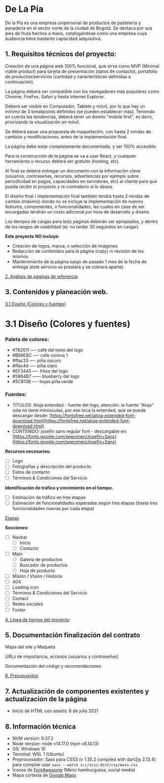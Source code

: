 # De La Pía

De la Pía es una empresa unipersonal de productos de pastelería y panadería en el sector norte de la ciudad de Bogotá. Se destaca por sus pies de fruta hechos a mano, catalogándose como una empresa cuya audiencia tiene bastante capacidad adquisitiva.

## 1. Requisitos técnicos del proyecto:

Creación de una página web 100% funcional, que sirva como MVP (Minimal viable product) para tarjeta de presentación (datos de contacto), portafolio de productos/servicios (cantidad y características definidas a continuación).

La página deberá ser compatible con los navegadores más populares como Chrome, FireFox, Safari y hasta Internet Explorer.

Deberá ser visible en Computador, Tablets y móvil, por lo que hay un mínimo de 3 breakpoints definidos (se pueden establecer más). Teniendo en cuenta las tendencias, deberá tener un diseño "mobile first", es decir, priorizando la visualización en móvil.

Se deberá pasar una propuesta de maquetación, con hasta 2 rondas de cambios y modificaciones, antes de la implementación final.

La página debe estar completamente documentada, y ser 100% accesible.

Para la construcción de la página se va a usar React, y cualquier herramienta o recurso deberá ser gratuito (hosting, etc).

Al final se deberá entregar un documento con la información clave (usuarios, contraseñas, recursos, advertencias por ejemplo sobre periodicidad en pagos, capacidades en servidores, etc) al cliente para que pueda recibir el proyecto y re-contratarlo si lo desea.

El diseño final / implementación final también tendrá hasta 2 rondas de cambio (máximo) donde no se incluye la implementación de nuevos features, componentes, o funcionalidades, las cuales en caso de ser encargadas tendrán un costo adicional por hora de desarrollo y diseño.

Los tiempos de cargas para la(s) páginas deberán ser apropiados, y dentro de los rangos de usabilidad (ej: no tardar 30 segundos en cargar).

**Este proyecto NO incluye:**

- Creación de logos, marca, o selección de imágenes
- Redacción de contenidos para la página (copy) ni revisión de los mismos
- Mantenimiento de la página luego de pasado 1 mes de la fecha de entrega (este servicio se prestará y se cobrará aparte).

[2. Análisis de páginas de referencia](De%20La%20Pi%CC%81a%20a9669f0d52e94d9c95830a8313ac028e/2%20Ana%CC%81lisis%20de%20pa%CC%81ginas%20de%20referencia%209167a16ed8334f6784a73b9802c305f2.csv)

## 3. Contenidos y planeación web.

[3.1 Diseño (Colores y fuentes)](De%20La%20Pi%CC%81a%20a9669f0d52e94d9c95830a8313ac028e/3%201%20Disen%CC%83o%20(Colores%20y%20fuentes)%20a7d328ef3b1c4f66968f0827e5a12eb2.md)

# 3.1 Diseño (Colores y fuentes)
### Paleta de colores:

- #762011 —- café del texto del logo
- #B98E8C —- cafe corona 1
- #ffac33 —- piña oscuro
- #ffac4d —- piña claro
- #EF3445 —- fresa del logo
- #5864B7 —— blueberry del logo
- #5C913B —- hojas piña verde

### Fuentes:
- *TÍTULOS:* Aloja extended - fuente del logo, atención: la fuente "Aloja" sola no tiene minúsculas, por eso toca la extended, que se puede descargar desde: [https://fontsfree.net/aloja-extended-font-download.html](https://fontsfree.net/aloja-extended-font-download.html)
- *CONTENIDO:* josefin sans regular font - descargable en: [https://fonts.google.com/specimen/Josefin+Sans](https://fonts.google.com/specimen/Josefin+Sans)

**Recursos necesarios:**

- [ ]  Logo
- [ ]  Fotografías y descripción del producto
- [ ]  Datos de contacto
- [ ]  Términos & Condiciones del Servicio

**Identificación de tráfico y crecimiento en el tiempo.**

- [ ]  Estimación de tráfico en tres etapas
- [ ]  Estimación de funcionalidades esperadas según tres etapas (hasta tres funcionalidades nuevas por cada etapa)

[Etapas ](De%20La%20Pi%CC%81a%20a9669f0d52e94d9c95830a8313ac028e/Etapas%204d257d5a7cc4418da9658a4278057297.csv)

**Secciones:**

- [ ]  Navbar
    - [ ]  Inicio
    - [ ]  Contacto
- [ ]  Main
    - [ ]  Galería de productos
    - [ ]  Buscador de productos
    - [ ]  Hoja de producto
- [ ]  Misión / Visión / Historia
- [ ]  404
- [ ]  Loading icon
- [ ]  Términos & Condiciones del Servicio
- [ ]  Contact
- [ ]  Redes sociales
- [ ]  Footer

[4. Línea de tiempo del proyecto](De%20La%20Pi%CC%81a%20a9669f0d52e94d9c95830a8313ac028e/4%20Li%CC%81nea%20de%20tiempo%20del%20proyecto%202c20201d91a6426ca98aa56de7c00b0c.csv)

## 5. Documentación finalización del contrato

Mapa del site y Maqueta

URLs de importancia, accesos (usuarios y contraseñas)

Documentación del código y recomendaciones

[6. Presupuestos](De%20La%20Pi%CC%81a%20a9669f0d52e94d9c95830a8313ac028e/6%20Presupuestos%20706e6d8879df44dca8244a018cda0017.csv)

## 7. Actualización de componentes existentes y actualización de la página
- Inicio de HTML con assets: 8 de julio 2021

## 8. Información técnica
- NVM version: 0.37.2
- Node version: node v14.17.0 (npm v6.14.13)
- OS: Windows 10
- Terminal: WSL 1 (Ubuntu)
- *Preprocesador:* Sass para CSS3 (v 1.35.2 compiled with dart2js 2.13.4) para compilar usar
    ``sass --watch src/scss:dist/css/main.css``
- Íconos de [FontAwesome](https://fontawesome.com/) (Menú hamburguesa, social media)
- Mapa cortesía de [Google Maps](https://www.google.com/intl/es-419_co/maps/about/mymaps/)
